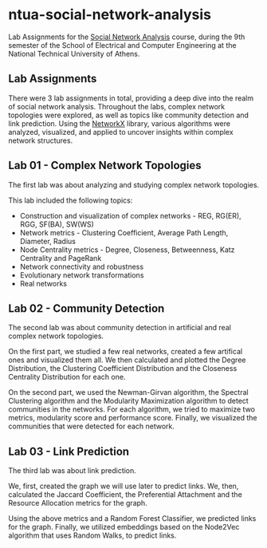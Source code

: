 # ntua-social-network-analysis

Lab Assignments for the [Social Network Analysis](https://www.ece.ntua.gr/en/undergraduate/courses/3379) course, during the 9th semester of the School of Electrical and Computer Engineering at the National Technical University of Athens.

## Lab Assignments

There were 3 lab assignments in total, providing a deep dive into the realm of social network analysis. Throughout the labs, complex network topologies were explored, as well as topics like community detection and link prediction. Using the [NetworkX](https://networkx.org/) library, various algorithms were analyzed, visualized, and applied to uncover insights within complex network structures.

## Lab 01 - Complex Network Topologies

The first lab was about analyzing and studying complex network topologies.

This lab included the following topics:

- Construction and visualization of complex networks - REG, RG(ER), RGG, SF(BA), SW(WS)
- Network metrics - Clustering Coefficient, Average Path Length, Diameter, Radius
- Node Centrality metrics - Degree, Closeness, Betweenness, Katz Centrality and PageRank 
- Network connectivity and robustness
- Evolutionary network transformations
- Real networks

## Lab 02 - Community Detection

The second lab was about community detection in artificial and real complex network topologies. 

On the first part, we studied a few real networks, created a few artifical ones and visualized them all. We then calculated and plotted the Degree Distribution, the Clustering Coefficient Distribution and the Closeness Centrality Distribution for each one.

On the second part, we used the Newman-Girvan algorithm, the Spectral Clustering algorithm and the Modularity Maximization algorithm to detect communities in the networks. For each algorithm, we tried to maximize two metrics, modularity score and performance score. Finally, we visualized the communities that were detected for each network.

## Lab 03 - Link Prediction

The third lab was about link prediction.

We, first, created the graph we will use later to predict links. We, then, calculated the Jaccard Coefficient, the Preferential Attachment and the Resource Allocation metrics for the graph.

Using the above metrics and a Random Forest Classifier, we predicted links for the graph. Finally, we utilized embeddings based on the Node2Vec algorithm that uses Random Walks, to predict links.
